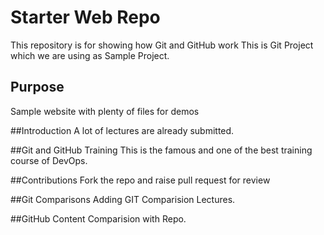 # Starter Web Repo

This repository is for showing how Git and GitHub work
This is Git Project which we are using as Sample Project.
## Purpose

Sample website with plenty of files for demos


##Introduction
A lot of lectures are already submitted.

##Git and GitHub Training
This is the famous and one of the best training course of DevOps.


##Contributions
Fork the repo and raise pull request for review

##Git Comparisons
Adding GIT Comparision Lectures.

##GitHub Content
Comparision with Repo.